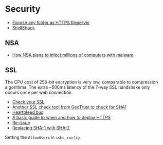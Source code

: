 # Security

* [Expose any folder as HTTPS fileserver](https://github.com/inconshreveable/srvdir)
* [ShellShock](http://alblue.bandlem.com/2014/09/bash-remote-vulnerability.html)

## NSA

* [How NSA plans to infect millions of computers with malware](https://firstlook.org/theintercept/article/2014/03/12/nsa-plans-infect-millions-computers-malware/)

## SSL

The CPU cost of 256-bit encryption is very low, comparable to compression algorithms. The extra ~500ms latency of the 7-way SSL handshake only occurs once per web connection.

* [Check your SSL](https://sslcheck.globalsign.com/en_US)
* [Another SSL check tool from GeoTrust to check for SHA1](https://ssltools.geotrust.com/checker/views/certCheck.jsp)
* [Heartbleed bug](http://heartbleed.com/)
* [A basic guide to when and how to deploy HTTPS](http://erik.io/blog/2013/06/08/a-basic-guide-to-when-and-how-to-deploy-https/)
* [Re-issue](https://knowledge.rapidssl.com/support/ssl-certificate-support/index?page=content&id=SO5757)
* [Replacing SHA-1 with SHA-2](https://knowledge.rapidssl.com/support/ssl-certificate-support/index?page=content&id=SO26409)

Setting the `AllowUsers` in `sshd_config`